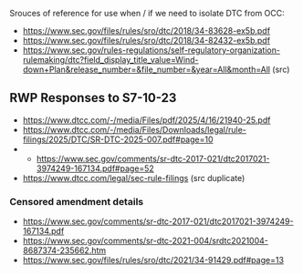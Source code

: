 Srouces of reference for use when / if we need to isolate DTC from OCC:

- https://www.sec.gov/files/rules/sro/dtc/2018/34-83628-ex5b.pdf
- https://www.sec.gov/files/rules/sro/dtc/2018/34-82432-ex5b.pdf
- https://www.sec.gov/rules-regulations/self-regulatory-organization-rulemaking/dtc?field_display_title_value=Wind-down+Plan&release_number=&file_number=&year=All&month=All (src)

## RWP Responses to S7-10-23

- https://www.dtcc.com/-/media/Files/pdf/2025/4/16/21940-25.pdf
- https://www.dtcc.com/-/media/Files/Downloads/legal/rule-filings/2025/DTC/SR-DTC-2025-007.pdf#page=10
- * https://www.sec.gov/comments/sr-dtc-2017-021/dtc2017021-3974249-167134.pdf#page=52
- https://www.dtcc.com/legal/sec-rule-filings (src duplicate)

### Censored amendment details

- https://www.sec.gov/comments/sr-dtc-2017-021/dtc2017021-3974249-167134.pdf
- https://www.sec.gov/comments/sr-dtc-2021-004/srdtc2021004-8687374-235662.htm
- https://www.sec.gov/files/rules/sro/dtc/2021/34-91429.pdf#page=13